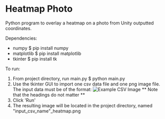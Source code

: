 # Heatmap Photo

Python program to overlay a heatmap on a photo from Unity outputted coordinates.

Dependencies:
- numpy
  $ pip install numpy
- matplotlib
  $ pip install matplotlib
- tkinter
  $ pip install tk

To run: 
1. From project directory, run main.py $ python main.py
2. Use the tkinter GUI to import one csv data file and one png image file. The input data must be of the format:
 ![Example CSV Image](exampleCSV.png "Example CSV")
** Note that the headings do not matter **
4. Click 'Run'
5. The resulting image will be located in the project directory, named "input_csv_name"_heatmap.png

